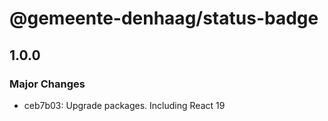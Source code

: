 # @gemeente-denhaag/status-badge

## 1.0.0

### Major Changes

- ceb7b03: Upgrade packages. Including React 19
